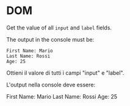 # DOM

Get the value of all `input` and `label` fields.

The output in the console must be:

```
First Name: Mario
Last Name: Rossi
Age: 25
```

Ottieni il valore di tutti i campi "input" e "label".

L'output nella console deve essere:

First Name: Mario
Last Name: Rossi
Age: 25
